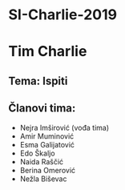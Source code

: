 # SI-Charlie-2019
# Tim Charlie

## Tema: Ispiti

## Članovi tima:
- Nejra Imširović (vođa tima)
- Amir Muminović
- Esma Galijatović
- Edo Škaljo
- Naida Raščić
- Berina Omerović
- Nežla Biševac
